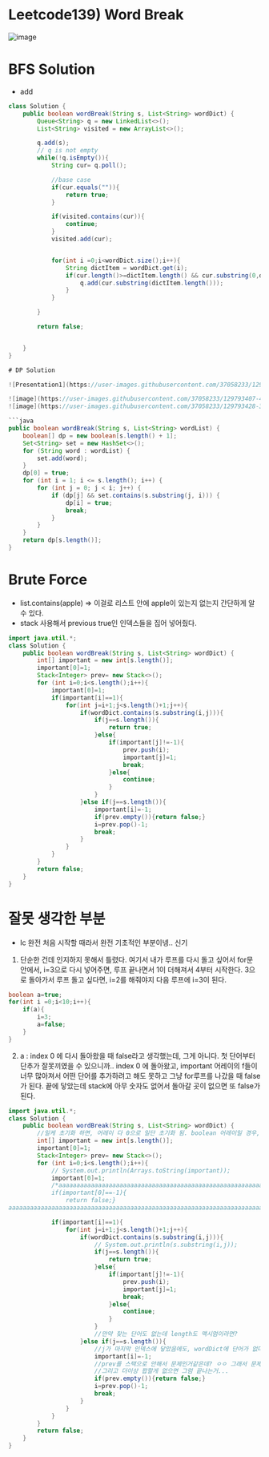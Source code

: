 # Leetcode139) Word Break

![image](https://user-images.githubusercontent.com/37058233/118229057-2a913c80-b440-11eb-9c01-96260610096b.png)

# BFS Solution

- add

```java
class Solution {
    public boolean wordBreak(String s, List<String> wordDict) {
        Queue<String> q = new LinkedList<>();
        List<String> visited = new ArrayList<>();

        q.add(s);
        // q is not empty
        while(!q.isEmpty()){
            String cur= q.poll();

            //base case
            if(cur.equals("")){
                return true;
            }

            if(visited.contains(cur)){
                continue;
            }
            visited.add(cur);


            for(int i =0;i<wordDict.size();i++){
                String dictItem = wordDict.get(i);
                if(cur.length()>=dictItem.length() && cur.substring(0,dictItem.length()).equals(dictItem)){
                    q.add(cur.substring(dictItem.length()));
                }
            }

        }

        return false;


    }
}

# DP Solution

![Presentation1](https://user-images.githubusercontent.com/37058233/129793230-1202513b-7d97-4255-b097-c59befeb8073.gif)

![image](https://user-images.githubusercontent.com/37058233/129793407-4d6192d3-e51a-4795-b4c3-7a51f0901116.png)
![image](https://user-images.githubusercontent.com/37058233/129793428-3c586826-06d7-4127-9102-ce8abfdd845b.png)

```java
public boolean wordBreak(String s, List<String> wordList) {
    boolean[] dp = new boolean[s.length() + 1];
    Set<String> set = new HashSet<>();
    for (String word : wordList) {
        set.add(word);
    }
    dp[0] = true;
    for (int i = 1; i <= s.length(); i++) {
        for (int j = 0; j < i; j++) {
            if (dp[j] && set.contains(s.substring(j, i))) {
                dp[i] = true;
                break;
            }
        }
    }
    return dp[s.length()];
}
```



# Brute Force

- list.contains(apple) => 이걸로 리스트 안에 apple이 있는지 없는지 간단하게 알 수 있다.
- stack  사용해서 previous true인 인덱스들을 집어 넣어줬다.

```java
import java.util.*;
class Solution {
    public boolean wordBreak(String s, List<String> wordDict) {
        int[] important = new int[s.length()];
        important[0]=1;
        Stack<Integer> prev= new Stack<>();
        for (int i=0;i<s.length();i++){
            important[0]=1;
            if(important[i]==1){
                for(int j=i+1;j<s.length()+1;j++){
                    if(wordDict.contains(s.substring(i,j))){
                        if(j==s.length()){
                            return true;
                        }else{
                            if(important[j]!=-1){
                                prev.push(i);
                                important[j]=1;    
                                break;                           
                            }else{
                                continue;
                            }         
                        }                         
                    }else if(j==s.length()){
                        important[i]=-1;
                        if(prev.empty()){return false;}
                        i=prev.pop()-1;
                        break;
                    }
                }
            }      
        }
        return false;
    }
}
```



# 잘못 생각한 부분 

- lc 완전 처음 시작할 때라서 완전 기초적인 부분이넹.. 신기

1. 단순한 건데 인지하지 못해서 틀렸다. 여기서 내가 루프를 다시 돌고 싶어서 for문 안에서, i=3으로 다시 넣어주면, 루프 끝나면서 1이 더해져서 4부터 시작한다. 3으로 돌아가서 루프 돌고 싶다면, i=2를 해줘야지 다음 루프에 i=3이 된다. 

```java
boolean a=true;
for(int i =0;i<10;i++){
	if(a){
		i=3;
		a=false;
	}
}
```

2. a  :  index 0 에 다시 돌아왔을 때 false라고 생각했는데, 그게 아니다. 첫 단어부터 단추가 잘못끼였을 수 있으니까.. index 0 에 돌아왔고, important 어레이의 f들이 너무 많아져서 어떤 단어를 추가하려고 해도 못하고 그냥 for루프를 나갔을 때 false가 된다. 끝에 닿았는데 stack에 아무 숫자도 없어서 돌아갈 곳이 없으면 또 false가된다.

```java
import java.util.*;
class Solution {
    public boolean wordBreak(String s, List<String> wordDict) {
        //일케 초기화 하면, 어레이 다 0으로 일단 초기화 됨. boolean 어레이일 경우, 다 false로 초기화.
        int[] important = new int[s.length()];
        important[0]=1;
        Stack<Integer> prev= new Stack<>();
        for (int i=0;i<s.length();i++){
            // System.out.println(Arrays.toString(important));
            important[0]=1;
            /*aaaaaaaaaaaaaaaaaaaaaaaaaaaaaaaaaaaaaaaaaaaaaaaaaaaaaaaaaaaaaaaaaaaaaaaaaaaaaa
            if(important[0]==-1){
                return false;} 
aaaaaaaaaaaaaaaaaaaaaaaaaaaaaaaaaaaaaaaaaaaaaaaaaaaaaaaaaaaaaaaaaaaaaaaaaa*/

            if(important[i]==1){
                for(int j=i+1;j<s.length()+1;j++){
                    if(wordDict.contains(s.substring(i,j))){
                        // System.out.println(s.substring(i,j));
                        if(j==s.length()){
                            return true;
                        }else{
                            if(important[j]!=-1){
                                prev.push(i);
                                important[j]=1;    
                                break;                           
                            }else{
                                continue;
                            }         
                        }                         
                        //만약 찾는 단어도 없는데 length도 맥시멈이라면?
                    }else if(j==s.length()){
                        //j가 마지막 인덱스에 닿았음에도, wordDict에 단어가 없다?(있으면 진즉에 브레이크로 나가야함) 너 false!
                        important[i]=-1;
                        //prev를 스택으로 안해서 문제인거같은데? ㅇㅇ 그래서 문제.
                        //그리고 더이상 팝할게 없으면 그럼 끝나는거...
                        if(prev.empty()){return false;}
                        i=prev.pop()-1;
                        break;
                    }
                }
            }      
        } 
        return false;
    }
}
```

